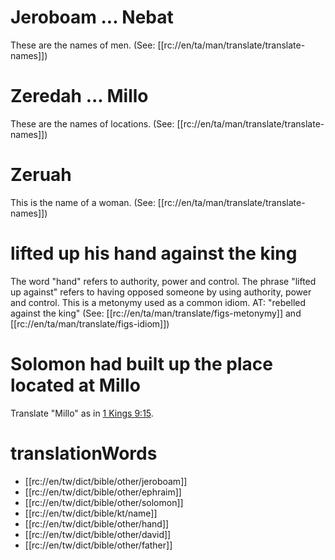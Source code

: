 # Jeroboam ... Nebat

These are the names of men. (See: [[rc://en/ta/man/translate/translate-names]])

# Zeredah ... Millo

These are the names of locations. (See: [[rc://en/ta/man/translate/translate-names]])

# Zeruah

This is the name of a woman. (See: [[rc://en/ta/man/translate/translate-names]])

# lifted up his hand against the king

The word "hand" refers to authority, power and control. The phrase "lifted up against" refers to having opposed someone by using authority, power and control. This is a metonymy used as a common idiom. AT: "rebelled against the king" (See: [[rc://en/ta/man/translate/figs-metonymy]] and [[rc://en/ta/man/translate/figs-idiom]])

# Solomon had built up the place located at Millo

Translate "Millo" as in [1 Kings 9:15](../09/15.md).

# translationWords

* [[rc://en/tw/dict/bible/other/jeroboam]]
* [[rc://en/tw/dict/bible/other/ephraim]]
* [[rc://en/tw/dict/bible/other/solomon]]
* [[rc://en/tw/dict/bible/kt/name]]
* [[rc://en/tw/dict/bible/other/hand]]
* [[rc://en/tw/dict/bible/other/david]]
* [[rc://en/tw/dict/bible/other/father]]